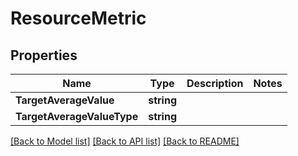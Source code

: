 # ResourceMetric

## Properties
Name | Type | Description | Notes
------------ | ------------- | ------------- | -------------
**TargetAverageValue** | **string** |  | 
**TargetAverageValueType** | **string** |  | 

[[Back to Model list]](../README.md#documentation-for-models) [[Back to API list]](../README.md#documentation-for-api-endpoints) [[Back to README]](../README.md)


